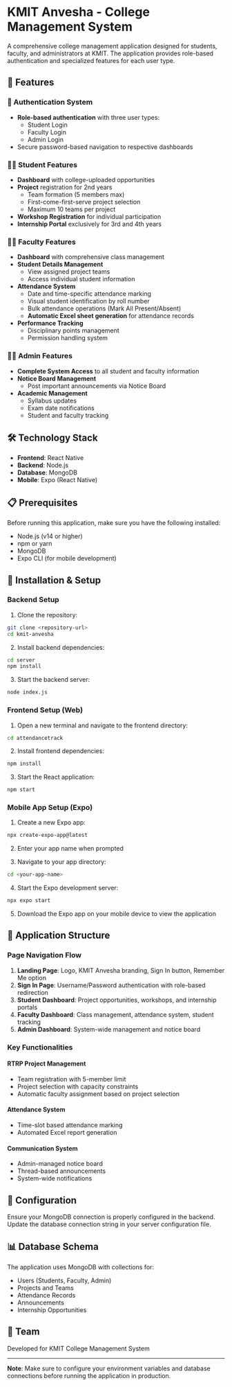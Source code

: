 # KMIT Anvesha - College Management System

A comprehensive college management application designed for students, faculty, and administrators at KMIT. The application provides role-based authentication and specialized features for each user type.

## 🚀 Features

### 🔐 Authentication System
- **Role-based authentication** with three user types:
  - Student Login
  - Faculty Login
  - Admin Login
- Secure password-based navigation to respective dashboards

### 👨‍🎓 Student Features
- **Dashboard** with college-uploaded opportunities
- **Project** registration for 2nd years
  - Team formation (5 members max)
  - First-come-first-serve project selection
  - Maximum 10 teams per project
- **Workshop Registration** for individual participation
- **Internship Portal** exclusively for 3rd and 4th years

### 👨‍🏫 Faculty Features
- **Dashboard** with comprehensive class management
- **Student Details Management**
  - View assigned project teams
  - Access individual student information
- **Attendance System**
  - Date and time-specific attendance marking
  - Visual student identification by roll number
  - Bulk attendance operations (Mark All Present/Absent)
  - **Automatic Excel sheet generation** for attendance records
- **Performance Tracking**
  - Disciplinary points management
  - Permission handling system

### 👨‍💼 Admin Features
- **Complete System Access** to all student and faculty information
- **Notice Board Management**
  - Post important announcements via Notice Board
- **Academic Management**
  - Syllabus updates
  - Exam date notifications
  - Student and faculty tracking

## 🛠️ Technology Stack

- **Frontend**: React Native
- **Backend**: Node.js
- **Database**: MongoDB
- **Mobile**: Expo (React Native)

## 📋 Prerequisites

Before running this application, make sure you have the following installed:
- Node.js (v14 or higher)
- npm or yarn
- MongoDB
- Expo CLI (for mobile development)

## 🚀 Installation & Setup

### Backend Setup

1. Clone the repository:
```bash
git clone <repository-url>
cd kmit-anvesha
```

2. Install backend dependencies:
```bash
cd server
npm install
```

3. Start the backend server:
```bash
node index.js
```

### Frontend Setup (Web)

1. Open a new terminal and navigate to the frontend directory:
```bash
cd attendancetrack
```

2. Install frontend dependencies:
```bash
npm install
```

3. Start the React application:
```bash
npm start
```

### Mobile App Setup (Expo)

1. Create a new Expo app:
```bash
npx create-expo-app@latest
```

2. Enter your app name when prompted

3. Navigate to your app directory:
```bash
cd <your-app-name>
```

4. Start the Expo development server:
```bash
npx expo start
```

5. Download the Expo app on your mobile device to view the application

## 📱 Application Structure

### Page Navigation Flow

1. **Landing Page**: Logo, KMIT Anvesha branding, Sign In button, Remember Me option
2. **Sign In Page**: Username/Password authentication with role-based redirection
3. **Student Dashboard**: Project opportunities, workshops, and internship portals
4. **Faculty Dashboard**: Class management, attendance system, student tracking
5. **Admin Dashboard**: System-wide management and notice board

### Key Functionalities

#### RTRP Project Management
- Team registration with 5-member limit
- Project selection with capacity constraints
- Automatic faculty assignment based on project selection

#### Attendance System
- Time-slot based attendance marking
- Automated Excel report generation

#### Communication System
- Admin-managed notice board
- Thread-based announcements
- System-wide notifications

## 🔧 Configuration

Ensure your MongoDB connection is properly configured in the backend. Update the database connection string in your server configuration file.

## 📊 Database Schema

The application uses MongoDB with collections for:
- Users (Students, Faculty, Admin)
- Projects and Teams
- Attendance Records
- Announcements
- Internship Opportunities

## 👥 Team

Developed for KMIT College Management System


---

**Note**: Make sure to configure your environment variables and database connections before running the application in production.

